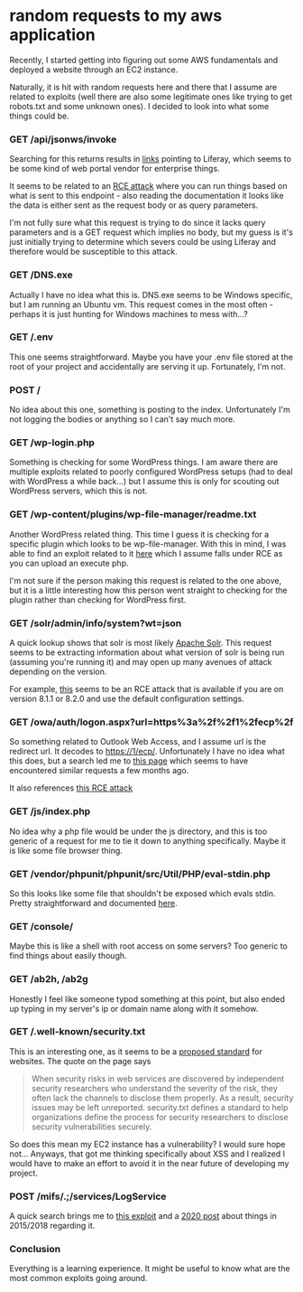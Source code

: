 # random requests to my aws application

Recently, I started getting into figuring out some AWS fundamentals and deployed
a website through an EC2 instance.

Naturally, it is hit with random requests here and there that I assume are related
to exploits (well there are also some legitimate ones like trying to get robots.txt
and some unknown ones). I decided to look into what some things could be.

<!-- markdownlint-disable header-increment -->
### GET /api/jsonws/invoke
<!-- markdownlint-enable header-increment -->

Searching for this returns results in [links](https://help.liferay.com/hc/en-us/articles/360018161131-JSON-Web-Services-Invoker)
pointing to Liferay, which seems to be some kind of web portal vendor for enterprise
things.

It seems to be related to an [RCE attack](https://nvd.nist.gov/vuln/detail/CVE-2020-7961)
where you can run things based on what is sent to this endpoint - also reading the
documentation it looks like the data is either sent as the request body or as
query parameters.

I'm not fully sure what this request is trying to do since it lacks query parameters
and is a GET request which implies no body, but my guess is it's just initially trying
to determine which severs could be using Liferay and therefore would be susceptible
to this attack.

### GET /DNS.exe

Actually I have no idea what this is. DNS.exe seems to be Windows specific, but
I am running an Ubuntu vm. This request comes in the most often - perhaps it is
just hunting for Windows machines to mess with...?

### GET /.env

This one seems straightforward. Maybe you have your .env file stored at the root
of your project and accidentally are serving it up. Fortunately, I'm not.

### POST /

No idea about this one, something is posting to the index. Unfortunately I'm not
logging the bodies or anything so I can't say much more.

### GET /wp-login.php

Something is checking for some WordPress things. I am aware there are multiple
exploits related to poorly configured WordPress setups (had to deal with WordPress
a while back...) but I assume this is only for scouting out WordPress servers, which
this is not.

### GET /wp-content/plugins/wp-file-manager/readme.txt

Another WordPress related thing. This time I guess it is checking for a specific
plugin which looks to be wp-file-manager. With this in mind, I was able to find an
exploit related to it [here](https://nvd.nist.gov/vuln/detail/CVE-2020-25213) which
I assume falls under RCE as you can upload an execute php.

I'm not sure if the person making this request is related to the one above, but
it is a little interesting how this person went straight to checking for the plugin
rather than checking for WordPress first.

### GET /solr/admin/info/system?wt=json

A quick lookup shows that solr is most likely [Apache Solr](https://lucene.apache.org/solr/).
This request seems to be extracting information about what version of solr is being
run (assuming you're running it) and may open up many avenues of attack depending
on the version.

For example, [this](https://nvd.nist.gov/vuln/detail/CVE-2019-12409) seems to be
an RCE attack that is available if you are on version 8.1.1 or 8.2.0 and use the
default configuration settings.

### GET /owa/auth/logon.aspx?url=https%3a%2f%2f1%2fecp%2f

So something related to Outlook Web Access, and I assume url is the redirect url.
It decodes to <https://1/ecp/>. Unfortunately I have no idea what this does, but a
search led me to [this page](https://isc.sans.edu/diary/rss/26132) which seems to
have encountered similar requests a few months ago.

It also references [this RCE attack](https://nvd.nist.gov/vuln/detail/CVE-2020-0688)

### GET /js/index.php

No idea why a php file would be under the js directory, and this is too generic
of a request for me to tie it down to anything specifically. Maybe it is like some
file browser thing.

### GET /vendor/phpunit/phpunit/src/Util/PHP/eval-stdin.php

So this looks like some file that shouldn't be exposed which evals stdin. Pretty
straightforward and documented [here](https://nvd.nist.gov/vuln/detail/CVE-2017-9841).

### GET /console/

Maybe this is like a shell with root access on some servers? Too generic to find
things about easily though.

### GET /ab2h, /ab2g

Honestly I feel like someone typod something at this point, but also ended up typing
in my server's ip or domain name along with it somehow.

### GET /.well-known/security.txt

This is an interesting one, as it seems to be a [proposed standard](https://securitytxt.org/)
for websites. The quote on the page says

> When security risks in web services are discovered by independent security researchers
> who understand the severity of the risk, they often lack the channels to disclose
> them properly. As a result, security issues may be left unreported. security.txt
> defines a standard to help organizations define the process for security researchers
> to disclose security vulnerabilities securely.

So does this mean my EC2 instance has a vulnerability? I would sure hope not...
Anyways, that got me thinking specifically about XSS and I realized I would have
to make an effort to avoid it in the near future of developing my project.

### POST /mifs/.;/services/LogService

A quick search brings me to [this exploit](https://nvd.nist.gov/vuln/detail/CVE-2020-15506)
and a [2020 post](https://blog.orange.tw/2020/09/how-i-hacked-facebook-again-mobileiron-mdm-rce.html)
about things in 2015/2018 regarding it.

### Conclusion

Everything is a learning experience. It might be useful to know what are the most
common exploits going around.
